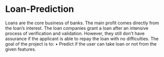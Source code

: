 # Loan-Prediction
Loans are the core business of banks. The main profit comes directly from  the loan’s interest. The loan companies grant a loan after an intensive  process of verification and validation. However, they still don’t have  assurance if the applicant is able to repay the loan with no difficulties. The goal of the project is to: • Predict if the user can take loan or not from the given features.

